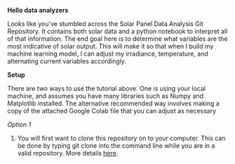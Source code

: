**Hello data analyzers**

Looks like you've stumbled across the Solar Panel Data Analysis Git Repository. It contains both solar data and a python notebook to interpret all of that information. The end goal here is to determine what variables are the most indicative of solar output. This will make it so that when I build my machine learning model, I can adjust my irradiance, temperature, and alternating current variables accordingly.

**Setup**

There are two ways to use the tutorial above. One is using your local machine, and assumes you have many libraries such as Numpy and Matplotlib installed. The alternative recommended way involves making a copy of the attached Google Colab file that you can adjust as necessary

*Option 1*

1. You will first want to clone this repository on to your computer. This can be done by typing git clone into the command line while you are in a valid repository. More details [here](https://docs.github.com/en/repositories/creating-and-managing-repositories/cloning-a-repository).

